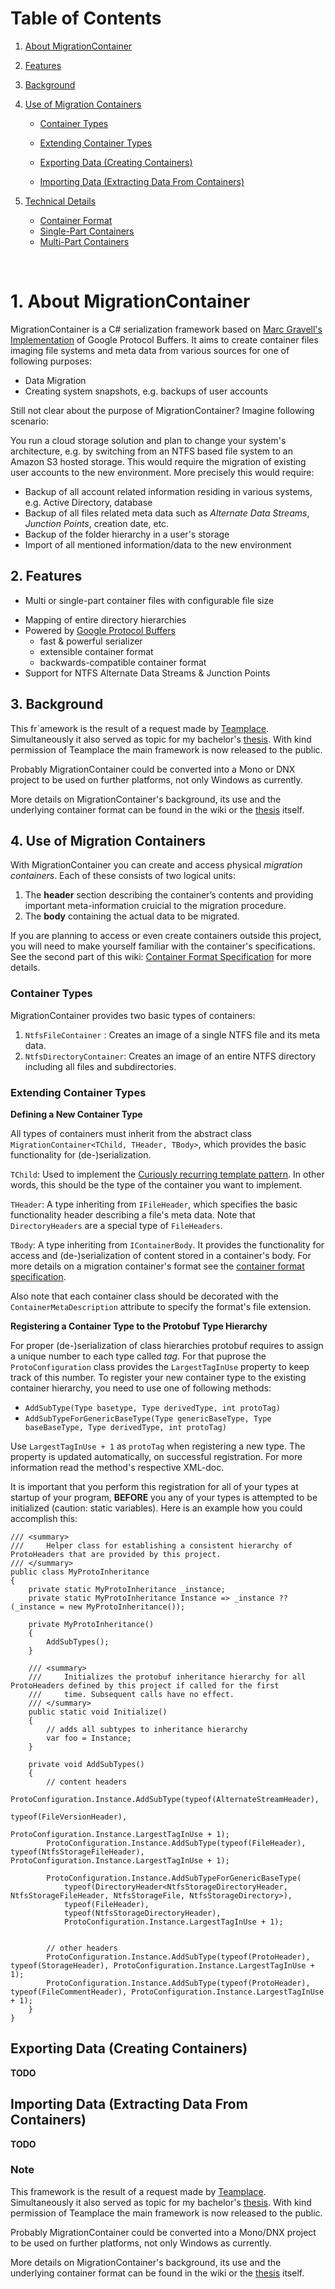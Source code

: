 # Table of Contents
1. [About MigrationContainer](#about-migrationcontainer)

2. [Features](#features)

3. [Background](#background)

4. [Use of Migration Containers](#use-of-migration-containers)

   - [Container Types](#container-types)

   - [Extending Container Types](#extending-container-types)
   - [Exporting Data (Creating Containers)](#exporting-data-creating-containers)
   - [Importing Data (Extracting Data From Containers)](#importing-data-extracting-data-from-containers)

5. [Technical Details](technical-details)
   - [Container Format](#container-format)
   - [Single-Part Containers](#single-part-containers)
   - [Multi-Part Containers](#multi-part-containers)
<br>

# 1. About MigrationContainer
MigrationContainer is a C# serialization framework based on [Marc Gravell's Implementation](https://github.com/mgravell/protobuf-net) of Google Protocol Buffers.  It aims to create container files imaging file systems and meta data from various sources for one of following purposes:



- Data Migration
- Creating system snapshots, e.g. backups of user accounts



Still not clear about the purpose of MigrationContainer? Imagine following scenario:

You run a cloud storage solution and plan to change your system's architecture, e.g. by switching from an NTFS based file system to an Amazon S3 hosted storage. This would require the migration of existing user accounts to the new environment. More precisely this would require:



- Backup of all account related information residing in various systems, e.g. Active Directory, database
- Backup of all files related meta data such as *Alternate Data Streams*, *Junction Points*, creation date, etc.
- Backup of the folder hierarchy in a user's storage
- Import of all mentioned information/data to the new environment



## 2. Features

- Multi or single-part container files with configurable file size

* Mapping of entire directory hierarchies
* Powered by [Google Protocol Buffers](https://developers.google.com/protocol-buffers/)
  * fast & powerful serializer 
  * extensible container format
  * backwards-compatible container format
* Support for NTFS Alternate Data Streams & Junction Points



## 3. Background

This fr`amework is the result of a request made by [Teamplace](https://www.teamplace.net/en/). Simultaneously it also served as topic for my bachelor's [thesis](https://drive.google.com/open?id=0B_-vg-Ca4cDReUQ5LTZvWk0zemc). With kind permission of Teamplace the main framework is now released to the public. 

Probably MigrationContainer could be converted into a Mono or DNX project to be used on further platforms, not only Windows as currently.

More details on MigrationContainer's background, its use and the underlying container format can be found in the wiki or the [thesis](https://drive.google.com/open?id=0B_-vg-Ca4cDReUQ5LTZvWk0zemc) itself.



## 4. Use of Migration Containers

With MigrationContainer you can create and access physical *migration containers*. Each of these consists of two logical units: 

1. The **header** section describing the container’s contents and providing important meta-information cruicial to the migration procedure.
2. The **body** containing the actual data to be migrated.

If you are planning to access or even create containers outside this project, you will need to make yourself familiar with the  container's specifications. See the second part of this wiki: [Container Format Specification](#2-container-format-specification) for more details.

### Container Types
MigrationContainer provides two basic types of containers:

1. `NtfsFileContainer` : Creates an image of a single NTFS file and its meta data.
2. `NtfsDirectoryContainer`: Creates an image of an entire NTFS directory including all files and subdirectories.


### Extending Container Types

**Defining a New Container Type**

All types of containers must inherit from the abstract class` MigrationContainer<TChild, THeader, TBody>`, which provides the basic functionality for (de-)serialization.

`TChild`: Used to implement the [Curiously recurring template pattern](https://en.wikipedia.org/wiki/Curiously_recurring_template_pattern). In other words, this should be the type of the container you want to implement.

`THeader`: A type inheriting from `IFileHeader`, which specifies the basic functionality header describing a file's meta data. Note that `DirectoryHeaders` are a special type of `FileHeaders`.

`TBody`: A type inheriting from `IContainerBody`. It provides the functionality for access and (de-)serialization of content stored in a container's body. For more details on a migration container's format see the [container format specification]().

Also note that each container class should be decorated with the `ContainerMetaDescription` attribute to specify the format's file extension.



**Registering a Container Type to the Protobuf Type Hierarchy**

For proper (de-)serialization of class hierarchies protobuf requires to assign a unique number to each type called *tag*. For that puprose the `ProtoConfiguration` class provides the `LargestTagInUse` property to keep track of this number.  To register your new container type to the existing container hierarchy, you need to use one of following methods:

- `AddSubType(Type basetype, Type derivedType, int protoTag)`
- `AddSubTypeForGenericBaseType(Type genericBaseType, Type baseBaseType, Type derivedType, int protoTag)`

Use `LargestTagInUse + 1` as `protoTag` when registering a new type. The property is updated automatically, on successful registration. For more information read the method's respective XML-doc.

It is important that you perform this registration for all of your types at startup of your program, **BEFORE** you any of your types is attempted to be initialized (caution: static variables). Here is an example how you could accomplish this:

    /// <summary>
    ///     Helper class for establishing a consistent hierarchy of ProtoHeaders that are provided by this project.
    /// </summary>
    public class MyProtoInheritance
    {
        private static MyProtoInheritance _instance;
        private static MyProtoInheritance Instance => _instance ?? (_instance = new MyProtoInheritance());
    
        private MyProtoInheritance()
        {
            AddSubTypes();
        }
    
        /// <summary>
        ///     Initializes the protobuf inheritance hierarchy for all ProtoHeaders defined by this project if called for the first
        ///     time. Subsequent calls have no effect.
        /// </summary>
        public static void Initialize()
        {
            // adds all subtypes to inheritance hierarchy
            var foo = Instance;
        }
    
        private void AddSubTypes()
        {
            // content headers
            ProtoConfiguration.Instance.AddSubType(typeof(AlternateStreamHeader),
                                                   typeof(FileVersionHeader),
                                                   ProtoConfiguration.Instance.LargestTagInUse + 1);
            ProtoConfiguration.Instance.AddSubType(typeof(FileHeader), typeof(NtfsStorageFileHeader), ProtoConfiguration.Instance.LargestTagInUse + 1);
    
            ProtoConfiguration.Instance.AddSubTypeForGenericBaseType(
                typeof(DirectoryHeader<NtfsStorageDirectoryHeader, NtfsStorageFileHeader, NtfsStorageFile, NtfsStorageDirectory>),
                typeof(FileHeader),
                typeof(NtfsStorageDirectoryHeader),
                ProtoConfiguration.Instance.LargestTagInUse + 1);


            // other headers
            ProtoConfiguration.Instance.AddSubType(typeof(ProtoHeader), typeof(StorageHeader), ProtoConfiguration.Instance.LargestTagInUse + 1);
            ProtoConfiguration.Instance.AddSubType(typeof(ProtoHeader), typeof(FileCommentHeader), ProtoConfiguration.Instance.LargestTagInUse + 1);
        }
    }
    
## Exporting Data (Creating Containers)

**TODO**

## Importing Data (Extracting Data From Containers)

**TODO**


### Note
This framework is the result of a request made by [Teamplace](https://www.teamplace.net/en/). Simultaneously it also served as topic for my bachelor's [thesis](https://drive.google.com/open?id=0B_-vg-Ca4cDReUQ5LTZvWk0zemc). With kind permission of Teamplace the main framework is now released to the public. 

Probably MigrationContainer could be converted into a Mono/DNX project to be used on further platforms, not only Windows as currently.

More details on MigrationContainer's background, its use and the underlying container format can be found in the wiki or the [thesis](https://drive.google.com/open?id=0B_-vg-Ca4cDReUQ5LTZvWk0zemc) itself.
